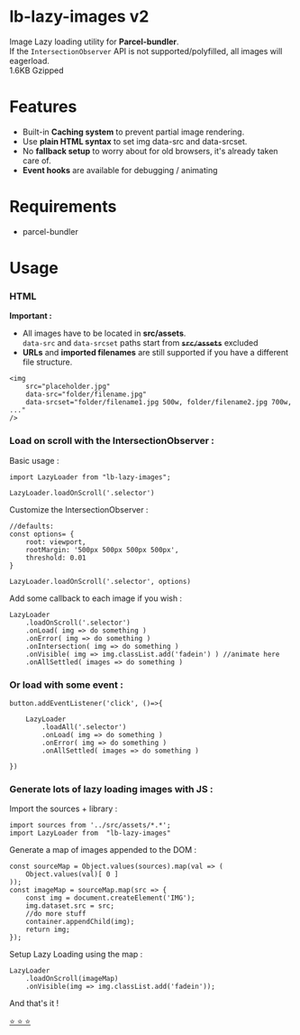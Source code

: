# lb-lazy-images v2

Image Lazy loading utility for **Parcel-bundler**.  
If the `IntersectionObserver` API is not supported/polyfilled, all images will eagerload.  
1.6KB Gzipped

# Features

- Built-in **Caching system** to prevent partial image rendering.
- Use **plain HTML syntax** to set img data-src and data-srcset.
- No **fallback setup** to worry about for old browsers, it's already taken care of.
- **Event hooks** are available for debugging / animating

# Requirements
- parcel-bundler

# Usage

### HTML

**Important :** 
- All images have to be located in **src/assets**.   
`data-src` and `data-srcset` paths start from **~~`src/assets`~~** excluded
- **URLs** and **imported filenames** are still supported if you have a different file structure.

```
<img 
	src="placeholder.jpg" 
	data-src="folder/filename.jpg"
	data-srcset="folder/filename1.jpg 500w, folder/filename2.jpg 700w, ..."
/>
```

### Load on scroll with the IntersectionObserver :

Basic usage :
```
import LazyLoader from "lb-lazy-images";

LazyLoader.loadOnScroll('.selector')
```

Customize the IntersectionObserver :
```
//defaults:
const options= {
	root: viewport,
	rootMargin: '500px 500px 500px 500px',
	threshold: 0.01
}

LazyLoader.loadOnScroll('.selector', options)
```

Add some callback to each image if you wish :
```
LazyLoader
	.loadOnScroll('.selector')
	.onLoad( img => do something )
	.onError( img => do something )
	.onIntersection( img => do something )
	.onVisible( img => img.classList.add('fadein') ) //animate here
	.onAllSettled( images => do something )

```

### Or load with some event :

```
button.addEventListener('click', ()=>{

	LazyLoader
		.loadAll('.selector')
		.onLoad( img => do something )
		.onError( img => do something )
		.onAllSettled( images => do something )

})
```

### Generate lots of lazy loading images with JS :

Import the sources + library : 
```
import sources from '../src/assets/*.*';
import LazyLoader from  "lb-lazy-images"
```
Generate a map of images appended to the DOM :
```
const sourceMap = Object.values(sources).map(val => (
	Object.values(val)[ 0 ]
));
const imageMap = sourceMap.map(src => {
	const img = document.createElement('IMG');
	img.dataset.src = src;
	//do more stuff
	container.appendChild(img);
	return img;
});
```
Setup Lazy Loading using the map :
```
LazyLoader
	.loadOnScroll(imageMap)
	.onVisible(img => img.classList.add('fadein'));
```
And that's it !

[⭐ ⭐ ⭐](https://github.com/L-Blondy/lb-lazy-images)

